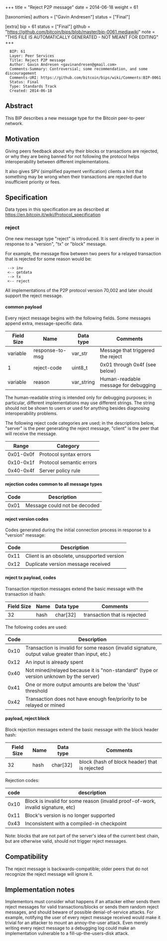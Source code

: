 
+++
title = "Reject P2P message"
date = 2014-06-18
weight = 61

[taxonomies]
authors = ["Gavin Andresen"]
status = ["Final"]

[extra]
bip = 61
status = ["Final"]
github = "https://github.com/bitcoin/bips/blob/master/bip-0061.mediawiki"
note = "THIS FILE IS AUTOMATICALLY GENERATED - NOT MEANT FOR EDITING"
+++

```
  BIP: 61
  Layer: Peer Services
  Title: Reject P2P message
  Author: Gavin Andresen <gavinandresen@gmail.com>
  Comments-Summary: Controversial; some recommendation, and some discouragement
  Comments-URI: https://github.com/bitcoin/bips/wiki/Comments:BIP-0061
  Status: Final
  Type: Standards Track
  Created: 2014-06-18
```

<h2>Abstract</h2>


This BIP describes a new message type for the Bitcoin peer-to-peer network.

<h2>Motivation</h2>


Giving peers feedback about why their blocks or transactions are rejected, or
why they are being banned for not following the protocol helps
interoperability between different implementations.

It also gives SPV (simplified payment verification) clients a hint that something
may be wrong when their transactions are rejected due to insufficient priority
or fees.

<h2>Specification</h2>


Data types in this specification are as described at https://en.bitcoin.it/wiki/Protocol_specification

<h3>reject</h3>


One new message type "reject" is introduced. It is sent directly to a peer in response to a "version", "tx" or "block" message.

For example, the message flow between two peers for a relayed transaction that is rejected for some reason would be:

```
 --> inv
 <-- getdata
 --> tx
 <-- reject
```


All implementations of the P2P protocol version 70,002 and later should support the reject message.

<h4>common payload</h4>



Every reject message begins with the following fields. Some messages append extra, message-specific data.


|Field Size|Name|Data type|Comments|
|-|-|-|-|
|variable|response-to-msg|var_str|Message that triggered the reject|
|1|reject-code|uint8_t|0x01 through 0x4f (see below)|
|variable|reason|var_string|Human-readable message for debugging|


The human-readable string is intended only for debugging purposes; in particular, different implementations may
use different strings. The string should not be shown to users or used for anything besides diagnosing
interoperability problems.

The following reject code categories are used; in the descriptions below, "server" is the peer generating
the reject message, "client" is the peer that will receive the message.


|Range|Category|
|-|-|
|0x01-0x0f|Protocol syntax errors|
|0x10-0x1f|Protocol semantic errors|
|0x40-0x4f|Server policy rule|


<h4> rejection codes common to all message types </h4>



|Code|Description|
|-|-|
|0x01|Message could not be decoded|


<h4> reject version codes </h4>


Codes generated during the initial connection process in response to a "version" message:


|Code|Description|
|-|-|
|0x11|Client is an obsolete, unsupported version|
|0x12|Duplicate version message received|


<h4> reject tx payload, codes </h4>


Transaction rejection messages extend the basic message with the transaction id hash:


|Field Size|Name|Data type|Comments|
|-|-|-|-|
|32|hash|char[32]|transaction that is rejected|


The following codes are used:


|Code|Description|
|-|-|
|0x10|Transaction is invalid for some reason (invalid signature, output value greater than input, etc.)|
|0x12|An input is already spent|
|0x40|Not mined/relayed because it is "non-standard" (type or version unknown by the server)|
|0x41|One or more output amounts are below the 'dust' threshold|
|0x42|Transaction does not have enough fee/priority to be relayed or mined|


<h4> payload, reject block </h4>


Block rejection messages extend the basic message with the block header hash:


|Field Size|Name|Data type|Comments|
|-|-|-|-|
|32|hash|char[32]|block (hash of block header) that is rejected|


Rejection codes:


|code|description|
|-|-|
|0x10|Block is invalid for some reason (invalid proof-of-work, invalid signature, etc)|
|0x11|Block's version is no longer supported|
|0x43|Inconsistent with a compiled-in checkpoint|


Note: blocks that are not part of the server's idea of the current best chain, but are otherwise valid, should not trigger reject messages.

<h2> Compatibility </h2>


The reject message is backwards-compatible; older peers that do not recognize the reject message will ignore it.

<h2> Implementation notes </h2>


Implementors must consider what happens if an attacker either sends them
reject messages for valid transactions/blocks or sends them random
reject messages, and should beware of possible denial-of-service attacks.
For example, notifying the user of every reject message received
would make it trivial for an attacker to mount an annoy-the-user attack.
Even merely writing every reject message to a debugging log could make
an implementation vulnerable to a fill-up-the-users-disk attack.
